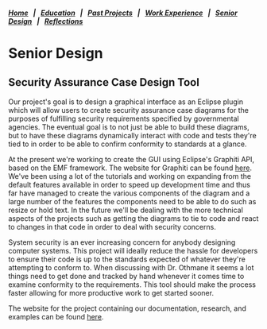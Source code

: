 ##### [Home](README.md) &nbsp; | &nbsp; [Education](education.md) &nbsp; | &nbsp; [Past Projects](projects.md) &nbsp; | &nbsp; [Work Experience](experience.md) &nbsp; | &nbsp; [Senior Design](sDesign.md) &nbsp; | &nbsp; [Reflections](reflections.md)

# Senior Design

## Security Assurance Case Design Tool
Our project's goal is to design a graphical interface as an Eclipse plugin which will allow users to create security assurance case diagrams for the purposes of fulfilling security requirements specified by governmental agencies. The eventual goal is to not just be able to build these diagrams, but to have these diagrams dynamically interact with code and tests they're tied to in order to be able to confirm conformity to standards at a glance.

At the present we're working to create the GUI using Eclipse's Graphiti API, based on the EMF framework. The website for Graphiti can be found [here](https://eclipse.org/graphiti/). We've been using a lot of the tutorials and working on expanding from the default features available in order to speed up development time and thus far have managed to create the various components of the diagram and a large number of the features the components need to be able to do such as resize or hold text. In the future we'll be dealing with the more technical aspects of the projects such as getting the diagrams to tie to code and react to changes in that code in order to deal with security concerns.

System security is an ever increasing concern for anybody designing computer systems. This project will ideally reduce the hassle for developers to ensure their code is up to the standards expected of whatever they're attempting to conform to. When discussing with Dr. Othmane it seems a lot things need to get done and tracked by hand whenever it comes time to examine conformity to the requirements. This tool should make the process faster allowing for more productive work to get started sooner.

The website for the project containing our documentation, research, and examples can be found [here](https://dec1718.sd.ece.iastate.edu/index.php?title=Main_Page).
